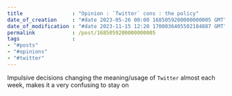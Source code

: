 ```yaml
---
title                : "Opinion : `Twitter` cons : the policy"
date_of_creation     : "#date 2023-05-26 00:00 1685059200000000005 GMT"
date_of_modification : "#date 2023-11-15 12:20 1700036405502184887 GMT"
permalink            : /post/1685059200000000005
tags                 : 
- "#posts"
- "#opinions"
- "#twitter"
---
```



Impulsive decisions changing the meaning/usage of `Twitter` almost each week, makes it a very confusing to stay on
